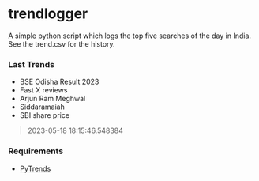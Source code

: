# trendlogger
A simple python script which logs the top five searches of the day in India.<br>See the trend.csv for the history.<br>

<!-- Last Trends -->
### Last Trends
* BSE Odisha Result 2023
* Fast X reviews
* Arjun Ram Meghwal
* Siddaramaiah
* SBI share price
> 2023-05-18 18:15:46.548384

<!-- Requirements -->
### Requirements
* [PyTrends](https://github.com/dreyco676/pytrends)
